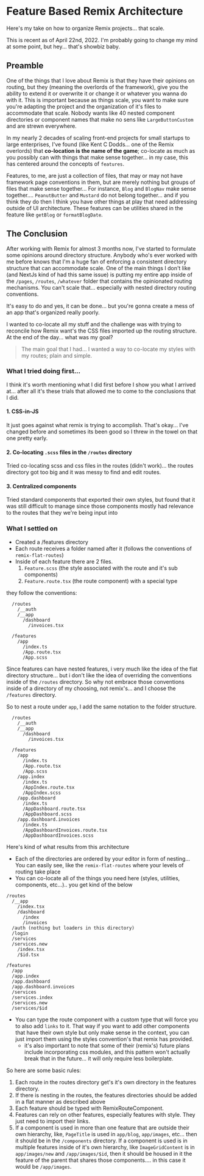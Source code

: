 # Feature Based Remix Architecture

Here's my take on how to organize Remix projects... that scale.

This is recent as of April 22nd, 2022. I'm probably going to change my mind at some point, but hey... that's showbiz baby.

## Preamble

One of the things that I love about Remix is that they have their opinions on routing, but they (meaning the overlords of the framework), give you the ability to extend it or overwrite it or change it or whatever you wanna do with it. This is important because as things scale, you want to make sure you're adapting the project and the organization of it's files to accommodate that scale. Nobody wants like 40 nested component directories or component names that make no sens like `LargeButtonCustom` and are strewn everywhere.

In my nearly 2 decades of scaling front-end projects for small startups to large enterprises, I've found (like Kent C Dodds... one of the Remix overlords) that **co-location is the name of the game**; co-locate as much as you possibly can with things that make sense together... in my case, this has centered around the concepts of `features`.

Features, to me, are just a collection of files, that may or may not have framework page conventions in them, but are merely nothing but groups of files that make sense together... For instance, `Blog` and `BlogNav` make sense together.... `PeanutButter` and `Mustard` do not belong together... and if you think they do then I think you have other things at play that need addressing outside of UI architecture. These features can be utilities shared in the feature like `getBlog` or `formatBlogDate`.

## The Conclusion

After working with Remix for almost 3 months now, I've started to formulate some opinions around directory structure. Anybody who's ever worked with me before knows that I'm a huge fan of enforcing a consistent directory structure that can accommodate scale. One of the main things I don't like (and NextJs kind of had this same issue) is putting my entire app inside of the `/pages`, `/routes`, `/whatever` folder that contains the opinionated routing mechanisms. You can't scale that... especially with nested directory routing conventions.

It's easy to do and yes, it can be done... but you're gonna create a mess of an app that's organized really poorly.

I wanted to co-locate all my stuff and the challenge was with trying to reconcile how Remix want's the CSS files imported up the routing structure. At the end of the day... what was my goal?

> The main goal that I had... I wanted a way to co-locate my styles with my routes; plain and simple.

### What I tried doing first...

I think it's worth mentioning what I did first before I show you what I arrived at... after all it's these trials that allowed me to come to the conclusions that I did.

#### 1. CSS-in-JS

It just goes against what remix is trying to accomplish. That's okay... I've changed before and sometimes its been good so I threw in the towel on that one pretty early.

#### 2. Co-locating `.scss` files in the `/routes` directory

Tried co-locating scss and css files in the routes (didn't work)... the routes directory got too big and it was messy to find and edit routes.

#### 3. Centralized components

Tried standard components that exported their own styles, but found that it was still difficult to manage since those components mostly had relevance to the routes that they we're being input into

### What I settled on

- Created a /features directory
- Each route receives a folder named after it (follows the conventions of `remix-flat-routes`)
- Inside of each feature there are 2 files.
  1. `Feature.scss` (the style associated with the route and it's sub components)
  2. `Feature.route.tsx` (the route component) with a special type

they follow the conventions:

```
  /routes
    /__auth
    /__app
      /dashboard
        /invoices.tsx

  /features
    /app
      /index.ts
      /App.route.tsx
      /App.scss

```

Since features can have nested features, i very much like the idea of the flat directory structure... but i don't like the idea of overriding the conventions inside of the `/routes` directory. So why not embrace those conventions inside of a directory of my choosing, not remix's... and I choose the `/features` directory.

So to nest a route under `app`, I add the same notation to the folder structure.

```
  /routes
    /__auth
    /__app
      /dashboard
        /invoices.tsx

  /features
    /app
      /index.ts
      /App.route.tsx
      /App.scss
    /app.index
      /index.ts
      /AppIndex.route.tsx
      /AppIndex.scss
    /app.dashboard
      /index.ts
      /AppDashboard.route.tsx
      /AppDashboard.scss
    /app.dashboard.invoices
      /index.ts
      /AppDashboardInvoices.route.tsx
      /AppDashboardInvoices.scss

```

Here's kind of what results from this architecture

- Each of the directories are ordered by your editor in form of nesting... You can easily see, like the `remix-flat-routes` where your levels of routing take place
- You can co-locate all of the things you need here (styles, utilities, components, etc...).. you get kind of the below

```
/routes
  /__app
    /index.tsx
    /dashboard
      /index
      /invoices
  /auth (nothing but loaders in this directory)
  /login
  /services
  /services.new
    /index.tsx
    /$id.tsx

/features
  /app
  /app.index
  /app.dashboard
  /app.dashboard.invoices
  /services
  /services.index
  /services.new
  /services/$id
```

- You can type the route component with a custom type that will force you to also add `links` to it. That way if you want to add other components that have their own style but only make sense in the context, you can just import them using the styles convention's that remix has provided.
  - it's also important to note that some of their (remix's) future plans include incorporating css modules, and this pattern won't actually break that in the future... it will only require less boilerplate.

So here are some basic rules:

1. Each route in the routes directory get's it's own directory in the features directory.
2. If there is nesting in the routes, the features directories should be added in a flat manner as described above
3. Each feature should be typed with RemixRouteComponent.
4. Features can rely on other features, especially features with style. They just need to import their links.
5. If a component is used in more than one feature that are outside their own hierarchy, like, `PageTitle` is used in `app/blog`, `app/images`, etc... then it should be in the `/components` directory. If a component is used is in multiple features inside of it's own hierarchy, like `ImageGridContent` is in `app/images/new` and `/app/images/$id`, then it should be housed in it the feature of the parent that shares those components.... in this case it would be `/app/images`.
